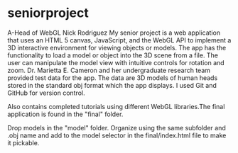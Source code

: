 seniorproject
=============

A-Head of WebGL
Nick Rodriguez
My senior project is a web application that uses an HTML 5 canvas, JavaScript, and the WebGL API to implement a 3D interactive environment for viewing objects or models. The app has the functionality to load a model or object into the 3D scene from a file. The user can manipulate the model view with intuitive controls for rotation and zoom. Dr. Marietta E. Cameron and her undergraduate research team provided test data for the app. The data are 3D models of human heads stored in the standard obj format which the app displays. I used Git and GitHub for version control.

Also contains completed tutorials using different WebGL libraries.The final application is found in the "final" folder. 

Drop models in the "model" folder. Organize using the same subfolder and .obj name and add to the model selector in the final/index.html file to make it pickable.
